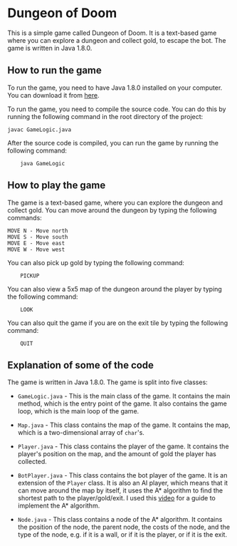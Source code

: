 # Dungeon of Doom

This is a simple game called Dungeon of Doom. It is a text-based game where you can explore a dungeon and collect gold, to escape the bot. The game is written in Java 1.8.0.

## How to run the game

To run the game, you need to have Java 1.8.0 installed on your computer. You can download it from [here](http://www.oracle.com/technetwork/java/javase/downloads/jdk8-downloads-2133151.html).

To run the game, you need to compile the source code. You can do this by running the following command in the root directory of the project:

    javac GameLogic.java

After the source code is compiled, you can run the game by running the following command:
    
        java GameLogic

## How to play the game

The game is a text-based game, where you can explore the dungeon and collect gold. You can move around the dungeon by typing the following commands:

    MOVE N - Move north
    MOVE S - Move south
    MOVE E - Move east
    MOVE W - Move west

You can also pick up gold by typing the following command:
    
        PICKUP

You can also view a 5x5 map of the dungeon around the player by typing the following command:
    
        LOOK

You can also quit the game if you are on the exit tile by typing the following command:
    
        QUIT

## Explanation of some of the code

The game is written in Java 1.8.0. The game is split into five classes:
 - `GameLogic.java` - This is the main class of the game. It contains the main method, which is the entry point of the game. It also contains the game loop, which is the main loop of the game.

 - `Map.java` - This class contains the map of the game. It contains the map, which is a two-dimensional array of `char`'s.

- `Player.java` - This class contains the player of the game. It contains the player's position on the map, and the amount of gold the player has collected.

- `BotPlayer.java` - This class contains the bot player of the game. It is an extension of the `Player` class. It is also an AI player, which means that it can move around the map by itself, it uses the A* algorithm to find the shortest path to the player/gold/exit. I used this [video](https://youtu.be/2JNEme00ZFA) for a guide to implement the A* algorithm.

- `Node.java` - This class contains a node of the A* algorithm. It contains the position of the node, the parent node, the costs of the node, and the type of the node, e.g. if it is a wall, or if it is the player, or if it is the exit.